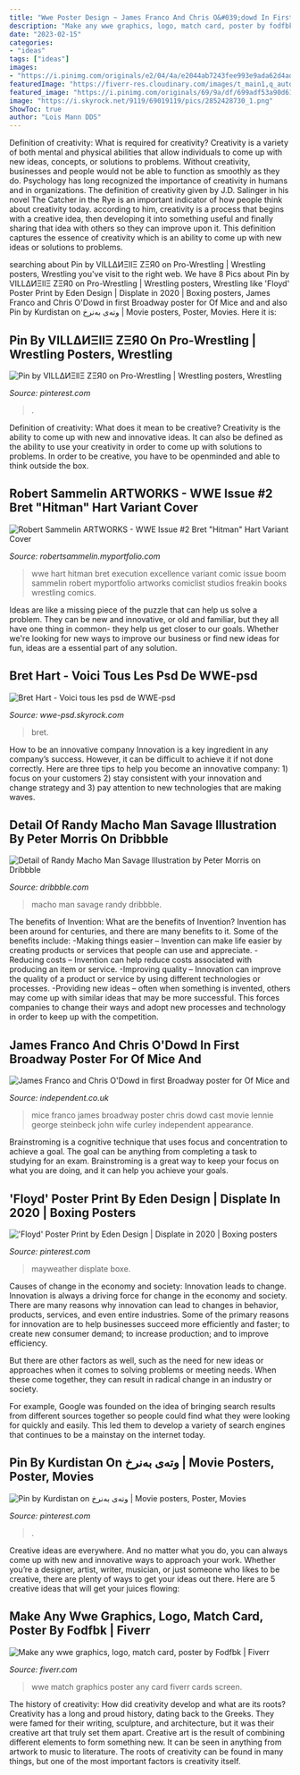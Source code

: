 ```yaml
---
title: "Wwe Poster Design ~ James Franco And Chris O&#039;dowd In First Broadway Poster For Of Mice And"
description: "Make any wwe graphics, logo, match card, poster by fodfbk"
date: "2023-02-15"
categories:
- "ideas"
tags: ["ideas"]
images:
- "https://i.pinimg.com/originals/e2/04/4a/e2044ab7243fee993e9ada62d4ad275e.jpg"
featuredImage: "https://fiverr-res.cloudinary.com/images/t_main1,q_auto,f_auto,q_auto,f_auto/gigs/61762624/original/2a20ff505b6deb57222de96c5f6d8110f3ae0f73/any-wwe-graphics-match-cards-arena-poster-match-logo.png"
featured_image: "https://i.pinimg.com/originals/69/9a/df/699adf53a90d61336bfe03e4f345632f.jpg"
image: "https://i.skyrock.net/9119/69019119/pics/2852428730_1.png"
ShowToc: true
author: "Lois Mann DDS"
---
```



Definition of creativity: What is required for creativity?
Creativity is a variety of both mental and physical abilities that allow individuals to come up with new ideas, concepts, or solutions to problems. Without creativity, businesses and people would not be able to function as smoothly as they do. Psychology has long recognized the importance of creativity in humans and in organizations. The definition of creativity given by J.D. Salinger in his novel The Catcher in the Rye is an important indicator of how people think about creativity today. according to him, creativity is a process that begins with a creative idea, then developing it into something useful and finally sharing that idea with others so they can improve upon it. This definition captures the essence of creativity which is an ability to come up with new ideas or solutions to problems.

	

		
searching about Pin by VILLΔИΞllΞ ZΞЯ0 on Pro-Wrestling | Wrestling posters, Wrestling you've visit to the right web. We have 8 Pics about Pin by VILLΔИΞllΞ ZΞЯ0 on Pro-Wrestling | Wrestling posters, Wrestling like &#039;Floyd&#039; Poster Print by Eden Design | Displate in 2020 | Boxing posters, James Franco and Chris O&#039;Dowd in first Broadway poster for Of Mice and and also Pin by Kurdistan on وتەی بەنرخ | Movie posters, Poster, Movies. Here it is:
		
    
## Pin By VILLΔИΞllΞ ZΞЯ0 On Pro-Wrestling | Wrestling Posters, Wrestling

<img loading=lazy src="https://i.pinimg.com/originals/ff/c3/8e/ffc38ef71c0c6de0c318bf8bfbfc6181.jpg" onerror="this.onerror=null;this.src='https://tse4.mm.bing.net/th?id=OIP.HTTUkGPjBxpWYCCpb2BffgHaML&amp;pid=15.1';" alt="Pin by VILLΔИΞllΞ ZΞЯ0 on Pro-Wrestling | Wrestling posters, Wrestling">

_Source: pinterest.com_

>. 

	

Definition of creativity: What does it mean to be creative?
Creativity is the ability to come up with new and innovative ideas. It can also be defined as the ability to use your creativity in order to come up with solutions to problems. In order to be creative, you have to be openminded and able to think outside the box.

    
## Robert Sammelin ARTWORKS - WWE Issue #2 Bret &quot;Hitman&quot; Hart Variant Cover

<img loading=lazy src="https://pro2-bar-s3-cdn-cf2.myportfolio.com/7fda6eec3ddc616d5a8da0e23728fb49/dca549d274d1abe70aacb3c2_rw_1200.jpg?h=f92df969240db28d07274669abba345a" onerror="this.onerror=null;this.src='https://tse3.mm.bing.net/th?id=OIP.npOLBc4dEQT9AEKuo_jlPgHaLP&amp;pid=15.1';" alt="Robert Sammelin ARTWORKS - WWE Issue #2 Bret &quot;Hitman&quot; Hart Variant Cover">

_Source: robertsammelin.myportfolio.com_

>wwe hart hitman bret execution excellence variant comic issue boom sammelin robert myportfolio artworks comiclist studios freakin books wrestling comics. 

	

Ideas are like a missing piece of the puzzle that can help us solve a problem. They can be new and innovative, or old and familiar, but they all have one thing in common- they help us get closer to our goals. Whether we're looking for new ways to improve our business or find new ideas for fun, ideas are a essential part of any solution.

    
## Bret Hart - Voici Tous Les Psd De WWE-psd

<img loading=lazy src="https://i.skyrock.net/9119/69019119/pics/2852428730_1.png" onerror="this.onerror=null;this.src='https://tse3.mm.bing.net/th?id=OIP.QPQwLmlFJPwbHQSHXrGUMQAAAA&amp;pid=15.1';" alt="Bret Hart - Voici tous les psd de WWE-psd">

_Source: wwe-psd.skyrock.com_

>bret. 

	

How to be an innovative company
Innovation is a key ingredient in any company’s success. However, it can be difficult to achieve it if not done correctly. Here are three tips to help you become an innovative company: 1) focus on your customers 2) stay consistent with your innovation and change strategy and 3) pay attention to new technologies that are making waves.

    
## Detail Of Randy Macho Man Savage Illustration By Peter Morris On Dribbble

<img loading=lazy src="https://cdn.dribbble.com/users/3254693/screenshots/6080200/screen_shot_2019-02-25_at_6.53.50_am_1x.png" onerror="this.onerror=null;this.src='https://tse3.mm.bing.net/th?id=OIP.A-lWTkThBoDFrla6HBOa5gAAAA&amp;pid=15.1';" alt="Detail of Randy Macho Man Savage Illustration by Peter Morris on Dribbble">

_Source: dribbble.com_

>macho man savage randy dribbble. 

	

The benefits of Invention: What are the benefits of Invention?
Invention has been around for centuries, and there are many benefits to it. Some of the benefits include: 
-Making things easier – Invention can make life easier by creating products or services that people can use and appreciate. 
-Reducing costs – Invention can help reduce costs associated with producing an item or service. 
-Improving quality – Innovation can improve the quality of a product or service by using different technologies or processes. 
-Providing new ideas – often when something is invented, others may come up with similar ideas that may be more successful. This forces companies to change their ways and adopt new processes and technology in order to keep up with the competition.

    
## James Franco And Chris O&#039;Dowd In First Broadway Poster For Of Mice And

<img loading=lazy src="https://static.independent.co.uk/s3fs-public/thumbnails/image/2014/01/09/14/of-mice-and-men.jpg" onerror="this.onerror=null;this.src='https://tse2.mm.bing.net/th?id=OIP.uIyx1oAu2WTWqZXpQRdPzwHaKd&amp;pid=15.1';" alt="James Franco and Chris O&#039;Dowd in first Broadway poster for Of Mice and">

_Source: independent.co.uk_

>mice franco james broadway poster chris dowd cast movie lennie george steinbeck john wife curley independent appearance. 

	

Brainstroming is a cognitive technique that uses focus and concentration to achieve a goal. The goal can be anything from completing a task to studying for an exam. Brainstroming is a great way to keep your focus on what you are doing, and it can help you achieve your goals.

    
## &#039;Floyd&#039; Poster Print By Eden Design | Displate In 2020 | Boxing Posters

<img loading=lazy src="https://i.pinimg.com/originals/e2/04/4a/e2044ab7243fee993e9ada62d4ad275e.jpg" onerror="this.onerror=null;this.src='https://tse2.mm.bing.net/th?id=OIP.7QfGI5sqT7U8ZqNBYcX09AHaKX&amp;pid=15.1';" alt="&#039;Floyd&#039; Poster Print by Eden Design | Displate in 2020 | Boxing posters">

_Source: pinterest.com_

>mayweather displate boxe. 

	

Causes of change in the economy and society: Innovation leads to change.
Innovation is always a driving force for change in the economy and society. There are many reasons why innovation can lead to changes in behavior, products, services, and even entire industries. 
Some of the primary reasons for innovation are to help businesses succeed more efficiently and faster; to create new consumer demand; to increase production; and to improve efficiency. 

But there are other factors as well, such as the need for new ideas or approaches when it comes to solving problems or meeting needs. When these come together, they can result in radical change in an industry or society.

For example, Google was founded on the idea of bringing search results from different sources together so people could find what they were looking for quickly and easily. This led them to develop a variety of search engines that continues to be a mainstay on the internet today.

    
## Pin By Kurdistan On وتەی بەنرخ | Movie Posters, Poster, Movies

<img loading=lazy src="https://i.pinimg.com/originals/69/9a/df/699adf53a90d61336bfe03e4f345632f.jpg" onerror="this.onerror=null;this.src='https://tse4.mm.bing.net/th?id=OIP.O6ZB1agjdNfDWbx6RhlsQAHaLG&amp;pid=15.1';" alt="Pin by Kurdistan on وتەی بەنرخ | Movie posters, Poster, Movies">

_Source: pinterest.com_

>. 

	

Creative ideas are everywhere. And no matter what you do, you can always come up with new and innovative ways to approach your work. Whether you’re a designer, artist, writer, musician, or just someone who likes to be creative, there are plenty of ways to get your ideas out there. Here are 5 creative ideas that will get your juices flowing: 

    
## Make Any Wwe Graphics, Logo, Match Card, Poster By Fodfbk | Fiverr

<img loading=lazy src="https://fiverr-res.cloudinary.com/images/t_main1,q_auto,f_auto,q_auto,f_auto/gigs/61762624/original/2a20ff505b6deb57222de96c5f6d8110f3ae0f73/any-wwe-graphics-match-cards-arena-poster-match-logo.png" onerror="this.onerror=null;this.src='https://tse3.mm.bing.net/th?id=OIP.0b-szEpsNtuM606xjPCU1QHaEK&amp;pid=15.1';" alt="Make any wwe graphics, logo, match card, poster by Fodfbk | Fiverr">

_Source: fiverr.com_

>wwe match graphics poster any card fiverr cards screen. 

	

The history of creativity: How did creativity develop and what are its roots?
Creativity has a long and proud history, dating back to the Greeks. They were famed for their writing, sculpture, and architecture, but it was their creative art that truly set them apart. Creative art is the result of combining different elements to form something new. It can be seen in anything from artwork to music to literature. The roots of creativity can be found in many things, but one of the most important factors is creativity itself.

